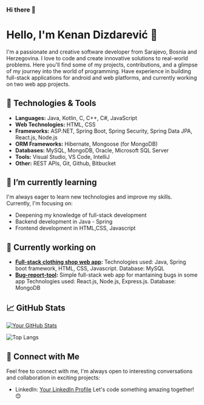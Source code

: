 ### Hi there 👋
# Hello, I'm Kenan Dizdarević 👋

I'm a passionate and creative software developer from Sarajevo, Bosnia and Herzegovina. I love to code and create innovative solutions to real-world problems. Here you'll find some of my projects, contributions, and a glimpse of my journey into the world of programming.
Have experience in building full-stack applications for android and web platforms, and currently working on two web app projects.

## 🔧 Technologies & Tools

- **Languages:** Java, Kotlin, C, C++, C#, JavaScript
- **Web Technologies:** HTML, CSS
- **Frameworks:** ASP.NET, Spring Boot, Spring Security, Spring Data JPA, React.js, Node.js
- **ORM Frameworks:** Hibernate, Mongoose (for MongoDB)
- **Databases:** MySQL, MongoDB, Oracle, Microsoft SQL Server
- **Tools:** Visual Studio, VS Code, IntelliJ
- **Other:** REST APIs, Git, Github, Bitbucket


## 🌱 I’m currently learning

I'm always eager to learn new technologies and improve my skills. Currently, I'm focusing on:

- Deepening my knowledge of full-stack development
- Backend development in Java - Spring
- Frontend development in HTML,CSS, Javascript

## 🚀 Currently working on

- **[Full-stack clothing shop web app](https://github.com/kenankd/java-spring-fullstack-shop):** Technologies used: Java, Spring boot framework, HTML, CSS, Javascript. Database: MySQL
- **[Bug-report-tool](https://github.com/kenankd/MERN-bug-report-tool):** Simple full-stack web app for mantaining bugs in some app Technologies used: React.js, Node.js, Express.js. Database: MongoDB

## 📈 GitHub Stats

[![Your GitHub Stats](https://github-readme-stats.vercel.app/api?username=kenankd&show_icons=true&count_private=true)](https://github.com/kenankd)

<!-- GitHub Readme Stats -->
![Top Langs](https://github-readme-stats.vercel.app/api/top-langs/?username=kenankd&layout=compact)

## 🤝 Connect with Me

Feel free to connect with me, I'm always open to interesting conversations and collaboration in exciting projects:

- LinkedIn: [Your LinkedIn Profile](https://www.linkedin.com/in/kenan-dizdarevic-22b0aa281/)
Let's code something amazing together! 😊


<!--
**kenankd/kenankd** is a ✨ _special_ ✨ repository because its `README.md` (this file) appears on your GitHub profile.

Here are some ideas to get you started:

- 🔭 I’m currently working on ...
- 🌱 I’m currently learning ...
- 👯 I’m looking to collaborate on ...
- 🤔 I’m looking for help with ...
- 💬 Ask me about ...
- 📫 How to reach me: ...
- 😄 Pronouns: ...
- ⚡ Fun fact: ...
-->
